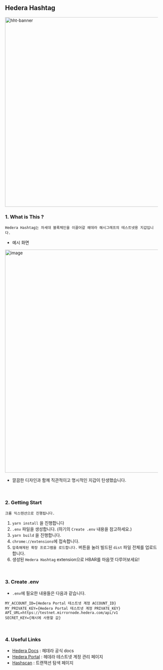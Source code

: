 ## Hedera Hashtag
<img width="624" alt="hht-banner" src="https://user-images.githubusercontent.com/67793530/196058706-85891a93-d184-4893-8ed4-3f0f4abd5096.png">

<br/>

### 1. What is This ?
```shell
Hedera Hashtag는 차세대 블록체인을 이끌어갈 헤데라 해시그래프의 테스트넷용 지갑입니다.  
```
- 예시 화면
<img width="734" alt="image" src="https://user-images.githubusercontent.com/67793530/196066012-5bcc5bc4-3b16-48bc-89d7-5e474df4088a.png">

- 깔끔한 디자인과 함께 직관적이고 명시적인 지갑이 탄생했습니다.
  
<br/>

### 2. Getting Start
```shell
크롬 익스텐션으로 진행됩니다.
```
1. `yarn install` 을 진행합니다
2. `.env` 파일을 생성합니다. (하기의 `Create .env` 내용을 참고하세요.)
3. `yarn build` 을 진행합니다.
4. `chrome://extensions`에 접속합니다.
5. `압축해제된 확장 프로그램을 로드합니다.` 버튼을 눌러 빌드된 `dist` 파일 전체를 업로드합니다.
6. 생성된 `Hedera Hashtag` extension으로 HBAR를 마음껏 다루어보세요!

<br/>

### 3. Create .env

- `.env`에 필요한 내용들은 다음과 같습니다.
```shell
MY_ACCOUNT_ID={Hedera Portal 테스트넷 계정 ACCOUNT_ID}
MY_PRIVATE_KEY={Hedera Portal 테스트넷 계정 PRIVATE_KEY}
API_URL=https://testnet.mirrornode.hedera.com/api/v1
SECRET_KEY={해시에 사용할 값}
```

<br/>

### 4. Useful Links
- [Hedera Docs](https://docs.hedera.com/guides/) : 헤데라 공식 docs
- [Hedera Portal](https://portal.hedera.com/) : 헤데라 테스트넷 계정 관리 페이지
- [Hashscan](https://hashscan.io/) : 트랜잭션 탐색 페이지
